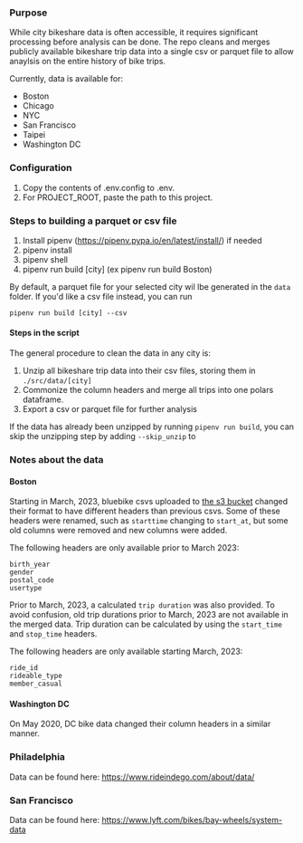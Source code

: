 ### Purpose

While city bikeshare data is often accessible, it requires significant processing before analysis can be done. The repo cleans and merges publicly available bikeshare trip data into a single csv or parquet file to allow anaylsis on the entire history of bike trips.

Currently, data is available for:
- Boston
- Chicago
- NYC
- San Francisco
- Taipei
- Washington DC

### Configuration

1. Copy the contents of .env.config to .env. 
2. For PROJECT_ROOT, paste the path to this project. 

### Steps to building a parquet or csv file

1. Install pipenv (https://pipenv.pypa.io/en/latest/install/) if needed
2. pipenv install
3. pipenv shell
4. pipenv run build [city] (ex pipenv run build Boston)

By default, a parquet file for your selected city wil lbe generated in the `data` folder. If you'd like a csv file instead, you can run 

```
pipenv run build [city] --csv
```

#### Steps in the script

The general procedure to clean the data in any city is:

1. Unzip all bikeshare trip data into their csv files, storing them in `./src/data/[city]`
2. Commonize the column headers and merge all trips into one polars dataframe.
3. Export a csv or parquet file for further analysis

If the data has already been unzipped by running `pipenv run build`, you can skip the unzipping step by adding `--skip_unzip` to

### Notes about the data

#### Boston
Starting in March, 2023, bluebike csvs uploaded to [the s3 bucket](https://s3.amazonaws.com/hubway-data/index.html) changed their format to have different headers than previous csvs. Some of these headers were renamed, such as `starttime` changing to `start_at`, but some old columns were removed and new columns were added.

The following headers are only available prior to March 2023:

```
birth_year
gender
postal_code
usertype
```

Prior to March, 2023, a calculated `trip duration` was also provided. To avoid confusion, old trip durations prior to March, 2023 are not available in the merged data. Trip duration can be calculated by using the `start_time` and `stop_time` headers.

The following headers are only available starting March, 2023:

```
ride_id
rideable_type
member_casual
```

#### Washington DC

On May 2020, DC bike data changed their column headers in a similar manner.

### Philadelphia

Data can be found here: https://www.rideindego.com/about/data/

### San Francisco

Data can be found here: https://www.lyft.com/bikes/bay-wheels/system-data